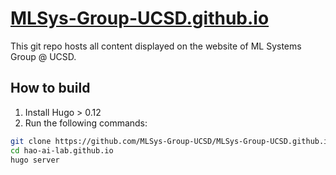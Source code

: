 # [MLSys-Group-UCSD.github.io](https://MLSys-Group-UCSD.github.io/)

This git repo hosts all content displayed on the website of ML Systems Group @ UCSD.


## How to build

1. Install Hugo > 0.12
2. Run the following commands:
```bash
git clone https://github.com/MLSys-Group-UCSD/MLSys-Group-UCSD.github.io.git
cd hao-ai-lab.github.io
hugo server
```
